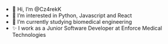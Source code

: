 - 👋 Hi, I’m @Cz4rekK
- 👀 I’m interested in Python, Javascript and React
- 🌱 I’m currently studying biomedical engineering
- ✨ I work as a Junior Software Developer at Enforce Medical Technologies
<!---
Cz4rekK/Cz4rekK is a ✨ special ✨ repository because its `README.md` (this file) appears on your GitHub profile.
You can click the Preview link to take a look at your changes.
--->

